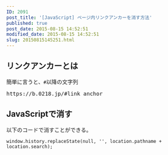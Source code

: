 ```yaml
---
ID: 2091
post_title: '[JavaScript] ページ内リンクアンカーを消す方法'
published: true
post_date: 2015-08-15 14:52:51
modified_date: 2015-08-15 14:52:51
slug: 20150815145251.html
---
```

<p><!--more--></p>
<h2>リンクアンカーとは</h2>
<p>簡単に言うと、<code>#</code>以降の文字列</p>
<pre>https://b.0218.jp/#link_anchor</pre>
<h2>JavaScriptで消す</h2>
<p>以下のコードで消すことができる。</p>
<pre class="language-javascript"><code>window.history.replaceState(null, '', location.pathname + location.search);</code></pre>